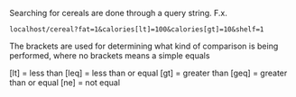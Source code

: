 Searching for cereals are done through a query string. 
F.x.

    localhost/cereal?fat=1&calories[lt]=100&calories[gt]=10&shelf=1

The brackets are used for determining what kind of comparison is being performed, where no brackets means a simple equals

[lt]  = less than
[leq] = less than or equal
[gt]  = greater than
[geq] = greater than or equal
[ne]  = not equal
